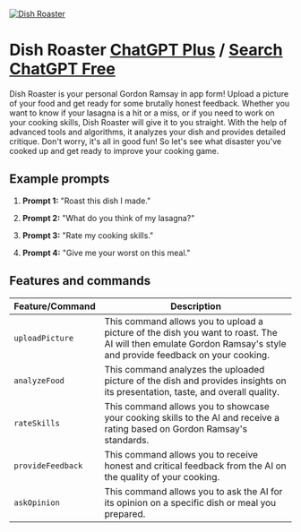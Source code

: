 
[![Dish Roaster](https://files.oaiusercontent.com/file-ZqQDeu3O3zRILDKUkFKS51hM?se=2123-10-20T20%3A02%3A44Z&sp=r&sv=2021-08-06&sr=b&rscc=max-age%3D31536000%2C%20immutable&rscd=attachment%3B%20filename%3D6a210526-9373-442b-8d35-c8ec04cd3e8f.png&sig=vAL3FaaahrVY%2BuepL7I1CKyW019qO5VVRN%2BNd37OSMo%3D)](https://chat.openai.com/g/g-nzZCfAQ0M-dish-roaster)

# Dish Roaster [ChatGPT Plus](https://chat.openai.com/g/g-nzZCfAQ0M-dish-roaster) / [Search ChatGPT Free](https://gptcall.net/index.html#/?search=Dish%20Roaster)

Dish Roaster is your personal Gordon Ramsay in app form! Upload a picture of your food and get ready for some brutally honest feedback. Whether you want to know if your lasagna is a hit or a miss, or if you need to work on your cooking skills, Dish Roaster will give it to you straight. With the help of advanced tools and algorithms, it analyzes your dish and provides detailed critique. Don't worry, it's all in good fun! So let's see what disaster you've cooked up and get ready to improve your cooking game.

## Example prompts

1. **Prompt 1:** "Roast this dish I made."

2. **Prompt 2:** "What do you think of my lasagna?"

3. **Prompt 3:** "Rate my cooking skills."

4. **Prompt 4:** "Give me your worst on this meal."


## Features and commands

| Feature/Command | Description |
| --- | --- |
| `uploadPicture` | This command allows you to upload a picture of the dish you want to roast. The AI will then emulate Gordon Ramsay's style and provide feedback on your cooking. |
| `analyzeFood` | This command analyzes the uploaded picture of the dish and provides insights on its presentation, taste, and overall quality. |
| `rateSkills` | This command allows you to showcase your cooking skills to the AI and receive a rating based on Gordon Ramsay's standards. |
| `provideFeedback` | This command allows you to receive honest and critical feedback from the AI on the quality of your cooking. |
| `askOpinion` | This command allows you to ask the AI for its opinion on a specific dish or meal you prepared. |


